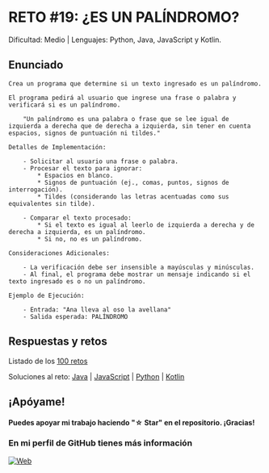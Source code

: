 # RETO #19: ¿ES UN PALÍNDROMO?
Dificultad: Medio | Lenguajes: Python, Java, JavaScript y Kotlin.

## Enunciado

```
Crea un programa que determine si un texto ingresado es un palíndromo.

El programa pedirá al usuario que ingrese una frase o palabra y verificará si es un palíndromo.

    "Un palíndromo es una palabra o frase que se lee igual de izquierda a derecha que de derecha a izquierda, sin tener en cuenta espacios, signos de puntuación ni tildes."

Detalles de Implementación:

    - Solicitar al usuario una frase o palabra.
    - Procesar el texto para ignorar:
        * Espacios en blanco.
        * Signos de puntuación (ej., comas, puntos, signos de interrogación).
        * Tildes (considerando las letras acentuadas como sus equivalentes sin tilde).
    
    - Comparar el texto procesado:
        * Si el texto es igual al leerlo de izquierda a derecha y de derecha a izquierda, es un palíndromo.
        * Si no, no es un palíndromo.

Consideraciones Adicionales:

    - La verificación debe ser insensible a mayúsculas y minúsculas.
    - Al final, el programa debe mostrar un mensaje indicando si el texto ingresado es o no un palíndromo.

Ejemplo de Ejecución:

    - Entrada: "Ana lleva al oso la avellana"
    - Salida esperada: PALÍNDROMO

```

## Respuestas y retos
Listado de los [100 retos](/README.md)

Soluciones al reto: 
[Java](/RETOS/Reto19/Reto19.java) | 
[JavaScript](/RETOS/Reto19/Reto19.js) | 
[Python](/RETOS/Reto19/Reto19.py) |
[Kotlin](/RETOS/Reto19/Reto19.kt)



## ¡Apóyame! 
#### Puedes apoyar mi trabajo haciendo "☆ Star" en el repositorio. ¡Gracias!

### En mi perfil de GitHub tienes más información

[![Web](https://img.shields.io/badge/GitHub-breativo-14a1f0?style=for-the-badge&logo=github&logoColor=white&labelColor=101010)](https://github.com/breativo)
